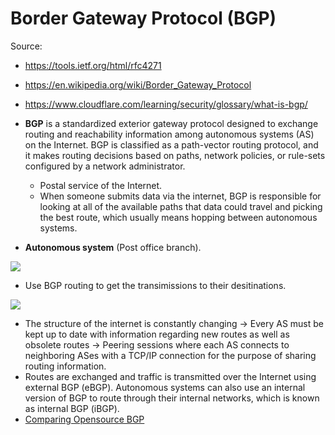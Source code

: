 # Border Gateway Protocol (BGP)

Source:

- <https://tools.ietf.org/html/rfc4271>
- <https://en.wikipedia.org/wiki/Border_Gateway_Protocol>
- <https://www.cloudflare.com/learning/security/glossary/what-is-bgp/>

- **BGP** is a standardized exterior gateway protocol designed to exchange routing and reachability information among autonomous systems (AS) on the Internet. BGP is classified as a path-vector routing protocol, and it makes routing decisions based on paths, network policies, or rule-sets configured by a network administrator.
  - Postal service of the Internet.
  - When someone submits data via the internet, BGP is responsible for looking at all of the available paths that data could travel and picking the best route, which usually means hopping between autonomous systems.
- **Autonomous system** (Post office branch).

![](https://www.cloudflare.com/img/learning/security/glossary/what-is-bgp/network-of-networks.svg)

- Use BGP routing to get the transimissions to their desitinations.

![](https://www.cloudflare.com/img/learning/security/glossary/what-is-bgp/bgp-simplified.svg)

- The structure of the internet is constantly changing -> Every AS must be kept up to date with information regarding new routes as well as obsolete routes -> Peering sessions where each AS connects to neighboring ASes with a TCP/IP connection for the purpose of sharing routing information.
- Routes are exchanged and traffic is transmitted over the Internet using external BGP (eBGP). Autonomous systems can also use an internal version of BGP to route through their internal networks, which is known as internal BGP (iBGP).
- [Comparing Opensource BGP](https://elegantnetwork.github.io/posts/comparing-open-source-bgp-stacks/)

